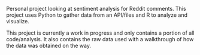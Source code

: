 Personal project looking at sentiment analysis for Reddit comments. This project uses Python to gather data from an API/files and R to analyze and visualize.

This project is currently a work in progress and only contains a portion of all code/analysis. It also contains the raw data used with a walkthrough of how the data was obtained on the way.
